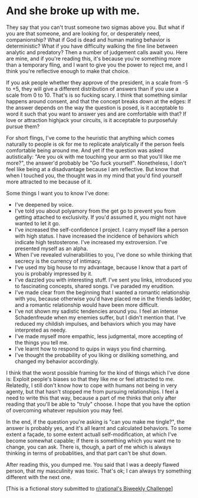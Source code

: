 # And she broke up with me.

They say that you can't trust someone two sigmas above you. But what if you are that someone, and are looking for, or desperately need, companionship? What if God is dead and human mating behavior is deterministic? What if you have difficulty walking the fine line between analytic and predatory? 
Then a number of judgement calls await you. Here are mine, and if you're reading this, it's because you're something more than a temporary fling, and I want to give you the power to reject me, and I think you're reflective enough to make that choice.

If you ask people whether they approve of the president, in a scale from -5 to +5, they will give a different distribution of answers than if you use a scale from 0 to 10. That's is so fucking scary. I think that something similar happens around consent, and that the concept breaks down at the edges: If the answer depends on the way the question is posed, is it acceptable to word it such that you want to answer yes and are comfortable with that? If love or attraction highjack your circuits, is it acceptable to purposefuly pursue them?

For short flings, I've come to the heuristic that anything which comes naturally to people is ok for me to replicate analytically if the person feels comfortable being around me. And yet if the question was asked autistically: "Are you ok with me touching your arm so that you'll like me more?", the answer'd probably be "Go fuck yourself". Nonetheless, I don't feel like being at a disadvantage because I am reflective. But know that when I touched you, the thought was in my mind that you'd find yourself more attracted to me because of it.

Some things I want you to know I've done:
- I've deepened by voice.
- I've told you about polyamory from the get go to prevent you from getting attached to exclusivity. If you'd assumed it, you might not have wanted to let it go.
- I've increased the self-confidence I project. I carry myself like a person with high status. I have increased the incidence of behaviors which indicate high testosterone. I've increased my extroversion. I've presented myself as an alpha.
- When I've revealed vulnerabilities to you, I've done so while thinking that secrecy is the currency of intimacy.
- I've used my big house to my advantage, because I know that a part of you is probably impressed by it.
- I've dazzled you with interesting stuff. I've sent you links, introduced you to fascinating concepts, shared songs. I've paraded my erudition.
- I've made clear from the beginning that I wanted a romantic relationship with you, because otherwise you'd have placed me in the friends ladder, and a romantic relationship would have been more difficult.
- I've not shown my sadistic tendencies around you. I feel an intense Schadenfreude when my enemies suffer, but I didn't mention that. I've reduced my childish impulses, and behaviors which you may have interpreted as needy. 
- I've made myself more empathic, less judgmental, more accepting of the things you tell me. 
- I've learnt how to respond to quips in ways you find charming.
- I've thought the probability of you liking or disliking something, and changed my behavior accordingly.

I think that the worst possible framing for the kind of things which I've done is: Exploit people's biases so that they like me or feel attracted to me. Relatedly, I still don't know how to cope with humans not being in very agenty, but that hasn't stopped me from pursuing relationships. I feel a need to write this that way, because a part of me thinks that only after reading that you'll be able to "truly" choose.  I hope that you have the option of overcoming whatever repulsion you may feel.

In the end, if the question you're asking is "can you make me tingle?", the answer is probably yes, and it's all learnt and calculated behaviors. To some extent a façade, to some extent actuall self-modification, at which I've become somewhat capable; if there is something which you want me to change, you can ask. There is, though, a part of me which is always thinking in terms of probablities, and that part can't be shut down.

After reading this, you dumped me. You said that I was a deeply flawed person, that my masculinity was toxic. That's ok; I can always try something different with the next one.

[This is a fictional story submitted to [r/rational's Biweekly Challenge](https://www.reddit.com/r/rational/comments/acernf/biweekly_challenge_flaws/)]
